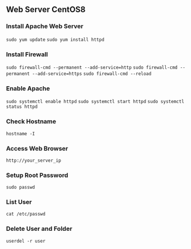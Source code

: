 ## Web Server CentOS8

### Install Apache Web Server

`sudo yum update`
`sudo yum install httpd`

### Install Firewall

`sudo firewall-cmd --permanent --add-service=http`
`sudo firewall-cmd --permanent --add-service=https`
`sudo firewall-cmd --reload`

### Enable Apache

`sudo systemctl enable httpd`
`sudo systemctl start httpd`
`sudo systemctl status httpd`

### Check Hostname

`hostname -I`

### Access Web Browser

`http://your_server_ip`

### Setup Root Password
`sudo passwd`

### List User
`cat /etc/passwd`

### Delete User and Folder
`userdel -r user`
